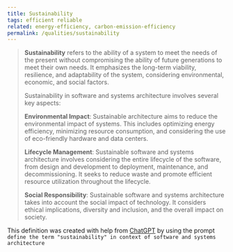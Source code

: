 ```yaml
---
title: Sustainability 
tags: efficient reliable
related: energy-efficiency, carbon-emission-efficiency
permalink: /qualities/sustainability
---
```


>**Sustainability** refers to the ability of a system to meet the needs of the present without compromising the ability of future generations to meet their own needs. 
>It emphasizes the long-term viability, resilience, and adaptability of the system, considering environmental, economic, and social factors.
>
>Sustainability in software and systems architecture involves several key aspects:
>
>**Environmental Impact**: Sustainable architecture aims to reduce the environmental impact of systems. This includes optimizing energy efficiency, minimizing resource consumption, and considering the use of eco-friendly hardware and data centers.
>
>**Lifecycle Management**: Sustainable software and systems architecture involves considering the entire lifecycle of the software, from design and development to deployment, maintenance, and decommissioning. It seeks to reduce waste and promote efficient resource utilization throughout the lifecycle.
>
>**Social Responsibility**: Sustainable software and systems architecture takes into account the social impact of technology. It considers ethical implications, diversity and inclusion, and the overall impact on society.

This definition was created with help from [ChatGPT](https://chat.openai.com) by using the prompt `define the term "sustainability" in context of software and systems architecture`

